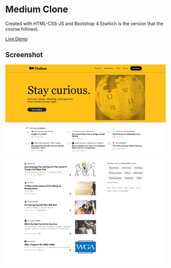 # Medium Clone

Created with HTML-CSS-JS and Bootstrap 4.5(which is the version that the course follows).

[Live Demo](https://douss-mediumclone.netlify.app/)

## Screenshot

![Screenshot](ss.png)
